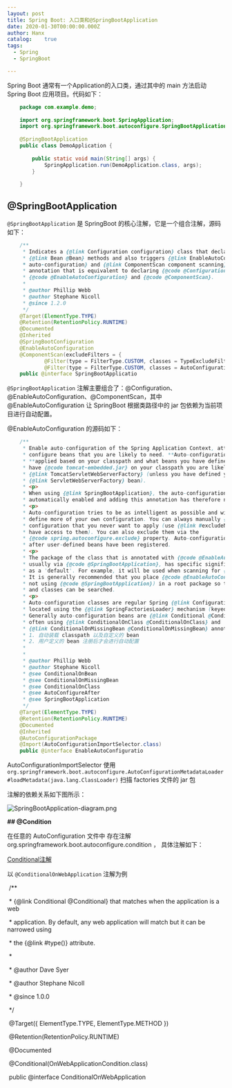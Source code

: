 ```yaml
---
layout: post
title: Spring Boot: 入口类和@SpringBootApplication
date: 2020-01-30T00:00:00.000Z
author: Hanx
catalog:    true
tags:
  - Spring
  - SpringBoot

---
```


Spring Boot 通常有一个Application的入口类，通过其中的 main 方法启动Spring Boot 应用项目。代码如下：

```java
    package com.example.demo;
    
    import org.springframework.boot.SpringApplication;
    import org.springframework.boot.autoconfigure.SpringBootApplication;
    
    @SpringBootApplication
    public class DemoApplication {
    
        public static void main(String[] args) {
            SpringApplication.run(DemoApplication.class, args);
        }
    
    }
```

## @SpringBootApplication

`@SpringBootApplication` 是 SpringBoot 的核心注解，它是一个组合注解，源码如下：

```java
    /**
     * Indicates a {@link Configuration configuration} class that declares one or more
     * {@link Bean @Bean} methods and also triggers {@link EnableAutoConfiguration
     * auto-configuration} and {@link ComponentScan component scanning}. This is a convenience
     * annotation that is equivalent to declaring {@code @Configuration},
     * {@code @EnableAutoConfiguration} and {@code @ComponentScan}.
     *
     * @author Phillip Webb
     * @author Stephane Nicoll
     * @since 1.2.0
     */
    @Target(ElementType.TYPE)
    @Retention(RetentionPolicy.RUNTIME)
    @Documented
    @Inherited
    @SpringBootConfiguration
    @EnableAutoConfiguration
    @ComponentScan(excludeFilters = {
    		@Filter(type = FilterType.CUSTOM, classes = TypeExcludeFilter.class),
    		@Filter(type = FilterType.CUSTOM, classes = AutoConfigurationExcludeFilter.class) })
    public @interface SpringBootApplicatio
```



`@SpringBootApplication` 注解主要组合了：@Configuration、@EnableAutoConfiguration、@ComponentScan，其中 @EnableAutoConfiguration 让 SpringBoot 根据类路径中的 jar 包依赖为当前项目进行自动配置。

@EnableAutoConfiguration 的源码如下：

```java
    /**
     * Enable auto-configuration of the Spring Application Context, attempting to guess and
     * configure beans that you are likely to need. **Auto-configuration classes are usually**
     * **applied based on your classpath and what beans you have defined**. For example, if you
     * have {@code tomcat-embedded.jar} on your classpath you are likely to want a
     * {@link TomcatServletWebServerFactory} (unless you have defined your own
     * {@link ServletWebServerFactory} bean).
     * <p>
     * When using {@link SpringBootApplication}, the auto-configuration of the context is
     * automatically enabled and adding this annotation has therefore no additional effect.
     * <p>
     * Auto-configuration tries to be as intelligent as possible and will back-away as you
     * define more of your own configuration. You can always manually {@link #exclude()} any
     * configuration that you never want to apply (use {@link #excludeName()} if you don't
     * have access to them). You can also exclude them via the
     * {@code spring.autoconfigure.exclude} property. Auto-configuration is always applied
     * after user-defined beans have been registered.
     * <p>
     * The package of the class that is annotated with {@code @EnableAutoConfiguration},
     * usually via {@code @SpringBootApplication}, has specific significance and is often used
     * as a 'default'. For example, it will be used when scanning for {@code @Entity} classes.
     * It is generally recommended that you place {@code @EnableAutoConfiguration} (if you're
     * not using {@code @SpringBootApplication}) in a root package so that all sub-packages
     * and classes can be searched.
     * <p>
     * Auto-configuration classes are regular Spring {@link Configuration} beans. They are
     * located using the {@link SpringFactoriesLoader} mechanism (keyed against this class).
     * Generally auto-configuration beans are {@link Conditional @Conditional} beans (most
     * often using {@link ConditionalOnClass @ConditionalOnClass} and
     * {@link ConditionalOnMissingBean @ConditionalOnMissingBean} annotations).
     * 1. 自动装载 classpath 以及自定义的 bean
     * 2. 用户定义的 bean 注册后才会进行自动配置
     * 
     *
     * @author Phillip Webb
     * @author Stephane Nicoll
     * @see ConditionalOnBean
     * @see ConditionalOnMissingBean
     * @see ConditionalOnClass
     * @see AutoConfigureAfter
     * @see SpringBootApplication
     */
    @Target(ElementType.TYPE)
    @Retention(RetentionPolicy.RUNTIME)
    @Documented
    @Inherited
    @AutoConfigurationPackage
    @Import(AutoConfigurationImportSelector.class)
    public @interface EnableAutoConfiguratio
```



AutoConfigurationImportSelector 使用 `org.springframework.boot.autoconfigure.AutoConfigurationMetadataLoader#loadMetadata(java.lang.ClassLoader)` 扫描 factories 文件的 jar 包

注解的依赖关系如下图所示：

![SpringBootApplication-diagram.png](/_posts/2020/assets/SpringBootApplication-diagram-0384272.png)

**## @Condition**

在任意的 AutoConfiguration 文件中  存在注解 org.springframework.boot.autoconfigure.condition ， 具体注解如下：

[Conditional注解](https://www.notion.so/c35d14932c884b28a21d83b25314ab33)

以 `@ConditionalOnWebApplication` 注解为例

​    /**

​     \* {@link Conditional @Conditional} that matches when the application is a web

​     \* application. By default, any web application will match but it can be narrowed using

​     \* the {@link #type()} attribute.

​     *

​     \* @author Dave Syer

​     \* @author Stephane Nicoll

​     \* @since 1.0.0

​     */

​    @Target({ ElementType.TYPE, ElementType.METHOD })

​    @Retention(RetentionPolicy.RUNTIME)

​    @Documented

​    @Conditional(OnWebApplicationCondition.class)

​    public @interface ConditionalOnWebApplication